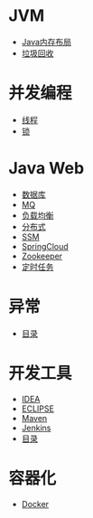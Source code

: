 # JVM
- <a href="content/jvm/Java内存布局.md">Java内存布局</a>
- <a href="content/jvm/gc.md">垃圾回收</a>

# 并发编程
- <a href="content/concurrent/threads.md">线程</a>
- <a href="content/concurrent/lock.md">锁</a>

# Java Web
- <a href="content/JavaWeb/db.md">数据库</a>
- <a href="content/JavaWeb/mq.md">MQ</a>
- <a href="content/JavaWeb/LB.md">负载均衡</a>
- <a href="content/JavaWeb/distribution.md">分布式</a>
- <a href="content/JavaWeb/ssm.md">SSM</a>
- <a href="content/JavaWeb/SpringCloud.md">SpringCloud</a>
- <a href="content/JavaWeb/zookeeper.md">Zookeeper</a>
- <a href="content/JavaWeb/scheduler.md">定时任务</a>

# 异常
- <a href="content/exceptions.md">目录</a>

# 开发工具
- <a href="content/utils/idea.md">IDEA</a>
- <a href="content/utils/eclipse.md">ECLIPSE</a>
- <a href="content/utils/maven.md">Maven</a>
- <a href="content/utils/jenkins.md">Jenkins</a>
- <a href="content/utils/elk.md">目录</a>

# 容器化
- <a href="content/container/docker.md">Docker</a>
